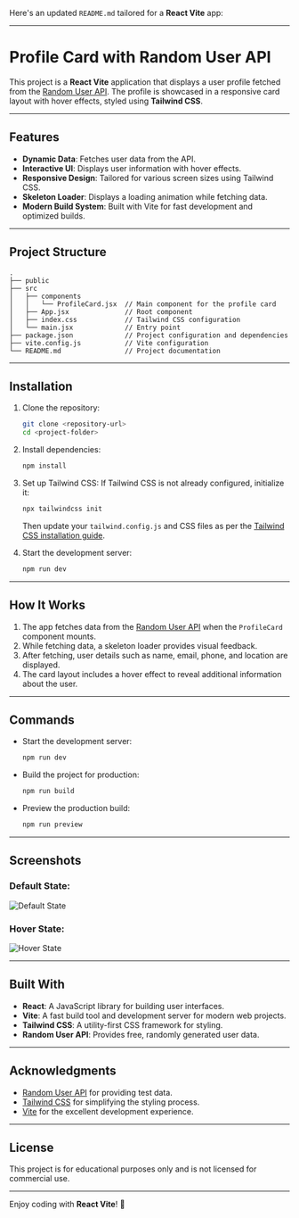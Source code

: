 Here's an updated `README.md` tailored for a **React Vite** app:

---

# Profile Card with Random User API

This project is a **React Vite** application that displays a user profile fetched from the [Random User API](https://randomuser.me/). The profile is showcased in a responsive card layout with hover effects, styled using **Tailwind CSS**.

---

## Features

- **Dynamic Data**: Fetches user data from the API.
- **Interactive UI**: Displays user information with hover effects.
- **Responsive Design**: Tailored for various screen sizes using Tailwind CSS.
- **Skeleton Loader**: Displays a loading animation while fetching data.
- **Modern Build System**: Built with Vite for fast development and optimized builds.

---

## Project Structure

```
.
├── public
├── src
│   ├── components
│   │   └── ProfileCard.jsx  // Main component for the profile card
│   ├── App.jsx              // Root component
│   ├── index.css            // Tailwind CSS configuration
│   └── main.jsx             // Entry point
├── package.json             // Project configuration and dependencies
├── vite.config.js           // Vite configuration
└── README.md                // Project documentation
```

---

## Installation

1. Clone the repository:
   ```bash
   git clone <repository-url>
   cd <project-folder>
   ```

2. Install dependencies:
   ```bash
   npm install
   ```

3. Set up Tailwind CSS:
   If Tailwind CSS is not already configured, initialize it:
   ```bash
   npx tailwindcss init
   ```
   Then update your `tailwind.config.js` and CSS files as per the [Tailwind CSS installation guide](https://tailwindcss.com/docs/installation).

4. Start the development server:
   ```bash
   npm run dev
   ```

---

## How It Works

1. The app fetches data from the [Random User API](https://randomuser.me/api/?page=1&results=1&seed=abc) when the `ProfileCard` component mounts.
2. While fetching data, a skeleton loader provides visual feedback.
3. After fetching, user details such as name, email, phone, and location are displayed.
4. The card layout includes a hover effect to reveal additional information about the user.

---

## Commands

- Start the development server:
  ```bash
  npm run dev
  ```
- Build the project for production:
  ```bash
  npm run build
  ```
- Preview the production build:
  ```bash
  npm run preview
  ```

---

## Screenshots

### Default State:
![Default State](https://drive.google.com/file/d/10Y8zoMtkau00YVriBHQOLZTE9jn6Un5T/view?usp=sharing)

### Hover State:
![Hover State](https://drive.google.com/file/d/1-hlokNy2-hALgSL2sTk5oXIzwBJXc2Bf/view?usp=sharing)

---

## Built With

- **React**: A JavaScript library for building user interfaces.
- **Vite**: A fast build tool and development server for modern web projects.
- **Tailwind CSS**: A utility-first CSS framework for styling.
- **Random User API**: Provides free, randomly generated user data.

---

## Acknowledgments

- [Random User API](https://randomuser.me/) for providing test data.
- [Tailwind CSS](https://tailwindcss.com/) for simplifying the styling process.
- [Vite](https://vitejs.dev/) for the excellent development experience.

---

## License

This project is for educational purposes only and is not licensed for commercial use.

---

Enjoy coding with **React Vite**! 🚀